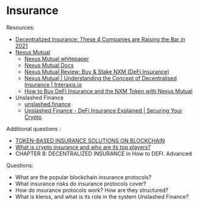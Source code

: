 # Insurance

Resources:

* [Decentralized Insurance: These 4 Companies are Raising the Bar in 2021](https://hackernoon.com/decentralized-insurance-these-4-companies-are-raising-the-bar-in-2021-oxk35eo)
* [Nexus Mutual](https://www.youtube.com/watch?v=8ljNoV2IhGE)
  * [Nexus Mutual whitepaper](https://nexusmutual.io/assets/docs/nmx_white_paperv2_3.pdf)
  * [Nexus Mutual Docs](https://nexusmutual.gitbook.io/docs/users/understanding-nexus-mutual)
  * [Nexus Mutual Review: Buy & Stake NXM (DeFi Insurance)](https://www.youtube.com/watch?v=sl0P3-lI_AI)
  * [Nexus Mutual | Understanding the Concept of Decentralised Insurance | Interaxis.io](https://www.youtube.com/watch?v=8ljNoV2IhGE)
  * [How to Buy DeFi Insurance and the NXM Token with Nexus Mutual](https://www.youtube.com/watch?v=rnzInsKPLR0)
* Unslashed Finance
  * [unslashed.finance](https://unslashed.finance/)
  * [Unslashed Finance - DeFi Insurance Explained | Securing Your Crypto](https://www.youtube.com/watch?v=eHrN46pQGrk)

Additional questions :
* [TOKEN-BASED INSURANCE SOLUTIONS ON BLOCKCHAIN](https://arxiv.org/pdf/2109.07902.pdf)
* [What is crypto insurance and who are its top players?](https://www.techinasia.com/crypto-insurance-top-players)
* CHAPTER 8: DECENTRALIZED INSURANCE in How to DEFI. Advanced

Questions: 

* What are the popular blockchain insurance protocols? 
* What insurance risks do insurance protocols cover?
* How do insurance protocols work? How are they structured? 
* What is kleros, and what is its role in the system Unslashed Finance?
